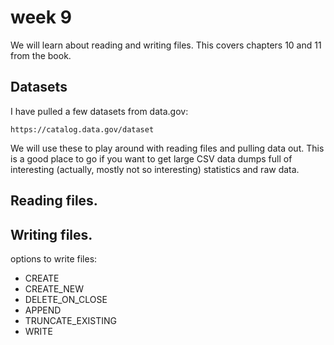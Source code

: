 # week 9

We will learn about reading and writing files. This covers chapters 10 and 11 from the book.


## Datasets

I have pulled a few datasets from data.gov:

```
https://catalog.data.gov/dataset
```

We will use these to play around with reading files and pulling data out. This is a good place to go if you want to
get large CSV data dumps full of interesting (actually, mostly not so interesting) statistics and raw data.

## Reading files.

## Writing files.

options to write files:

 - CREATE
 - CREATE_NEW
 - DELETE_ON_CLOSE
 - APPEND
 - TRUNCATE_EXISTING
 - WRITE
